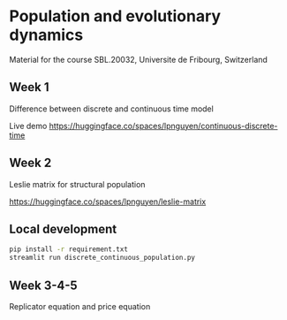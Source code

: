 # Population and evolutionary dynamics
Material for the course SBL.20032, Universite de Fribourg, Switzerland

## Week 1
Difference between discrete and continuous time model

Live demo
https://huggingface.co/spaces/lpnguyen/continuous-discrete-time

## Week 2
Leslie matrix for structural population

https://huggingface.co/spaces/lpnguyen/leslie-matrix

## Local development

```bash
pip install -r requirement.txt
streamlit run discrete_continuous_population.py
```

## Week 3-4-5
Replicator equation and price equation